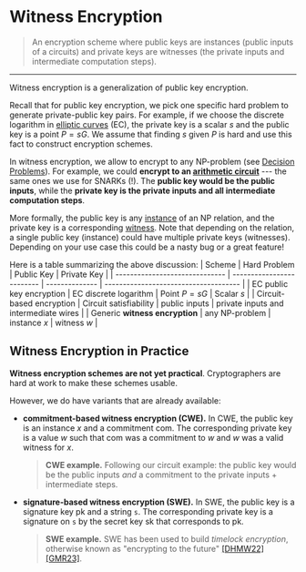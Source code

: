 # Witness Encryption

> An encryption scheme where public keys are instances (public inputs of a circuits) and private keys are witnesses (the private inputs and intermediate computation steps).

---

Witness encryption is a generalization of public key encryption.

Recall that for public key encryption, we pick one specific hard problem to generate private-public key pairs.
For example, if we choose the discrete logarithm in [elliptic curves](./elliptic_curve.md) (EC), the private key is a scalar $s$ and the public key is a point $P = sG$.
We assume that finding $s$ given $P$ is hard and use this fact to construct encryption schemes.

In witness encryption, we allow to encrypt to any $\mathsf{NP}$-problem (see [Decision Problems](../intro_to_zk/what_is_proving.md#decision-problems)).
For example, we could **encrypt to an [arithmetic circuit](./circuit.md)** --- the same ones we use for SNARKs (!).
The **public key would be the public inputs**, while the **private key is the private inputs and all intermediate computation steps**.

More formally, the public key is any [instance](./instance.md) of an $\mathsf{NP}$ relation, and the private key is a corresponding [witness](./witness.md).
Note that depending on the relation, a single public key (instance) could have multiple private keys (witnesses).
Depending on your use case this could be a nasty bug or a great feature!

Here is a table summarizing the above discussion:
| Scheme                         | Hard Problem              | Public Key     | Private Key                           |
| ------------------------------ | ------------------------- | -------------- | ------------------------------------- |
| EC public key encryption       | EC discrete logarithm     | Point $P = sG$ | Scalar $s$                            |
| Circuit-based encryption       | Circuit satisfiability    | public inputs  | private inputs and intermediate wires |
| Generic **witness encryption** | any $\mathsf{NP}$-problem | instance $x$   | witness $w$                           |

## Witness Encryption in Practice
**Witness encryption schemes are not yet practical**.
Cryptographers are hard at work to make these schemes usable.

However, we do have variants that are already available:
- **commitment-based witness encryption (CWE).** In CWE, the public key is an instance $x$ and a commitment $\mathsf{com}$. The corresponding private key is a value $w$ such that $\mathsf{com}$ was a commitment to $w$ and $w$ was a valid witness for $x$. 
    > **CWE example.** Following our circuit example: the public key would be the public inputs *and* a commitment to the private inputs + intermediate steps.
- **signature-based witness encryption (SWE).** In SWE, the public key is a signature key $\mathsf{pk}$ and a string `s`. The corresponding private key is a signature on `s` by the secret key $\mathsf{sk}$ that corresponds to $\mathsf{pk}$.
    > **SWE example.** SWE has been used to build *timelock encryption*, otherwise known as "encrypting to the future" [[DHMW22]](https://eprint.iacr.org/2022/433) [[GMR23]](https://eprint.iacr.org/2023/189).